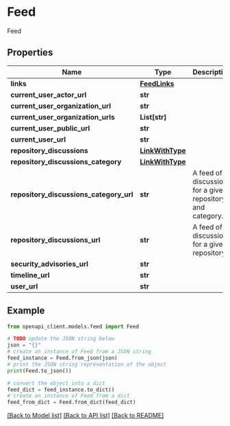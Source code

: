 # Feed

Feed

## Properties

Name | Type | Description | Notes
------------ | ------------- | ------------- | -------------
**links** | [**FeedLinks**](FeedLinks.md) |  | 
**current_user_actor_url** | **str** |  | [optional] 
**current_user_organization_url** | **str** |  | [optional] 
**current_user_organization_urls** | **List[str]** |  | [optional] 
**current_user_public_url** | **str** |  | [optional] 
**current_user_url** | **str** |  | [optional] 
**repository_discussions** | [**LinkWithType**](LinkWithType.md) |  | [optional] 
**repository_discussions_category** | [**LinkWithType**](LinkWithType.md) |  | [optional] 
**repository_discussions_category_url** | **str** | A feed of discussions for a given repository and category. | [optional] 
**repository_discussions_url** | **str** | A feed of discussions for a given repository. | [optional] 
**security_advisories_url** | **str** |  | [optional] 
**timeline_url** | **str** |  | 
**user_url** | **str** |  | 

## Example

```python
from openapi_client.models.feed import Feed

# TODO update the JSON string below
json = "{}"
# create an instance of Feed from a JSON string
feed_instance = Feed.from_json(json)
# print the JSON string representation of the object
print(Feed.to_json())

# convert the object into a dict
feed_dict = feed_instance.to_dict()
# create an instance of Feed from a dict
feed_from_dict = Feed.from_dict(feed_dict)
```
[[Back to Model list]](../README.md#documentation-for-models) [[Back to API list]](../README.md#documentation-for-api-endpoints) [[Back to README]](../README.md)


